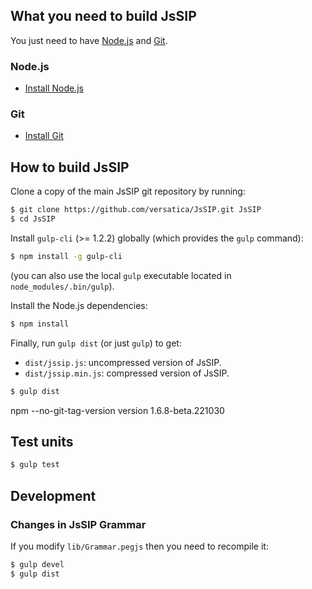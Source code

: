 ## What you need to build JsSIP

You just need to have [Node.js](https://nodejs.org/) and [Git](https://git-scm.com/).


### Node.js

* [Install Node.js](https://nodejs.org/en/download/)

### Git

* [Install Git](https://git-scm.com/book/en/Getting-Started-Installing-Git)


## How to build JsSIP

Clone a copy of the main JsSIP git repository by running:

```bash
$ git clone https://github.com/versatica/JsSIP.git JsSIP
$ cd JsSIP
```

Install `gulp-cli` (>= 1.2.2) globally (which provides the `gulp` command):

```bash
$ npm install -g gulp-cli
```

(you can also use the local `gulp` executable located in `node_modules/.bin/gulp`).

Install the Node.js dependencies:

```bash
$ npm install
```

Finally, run `gulp dist` (or just `gulp`) to get:

* `dist/jssip.js`: uncompressed version of JsSIP.
* `dist/jssip.min.js`: compressed version of JsSIP.

```bash
$ gulp dist
```

npm --no-git-tag-version version 1.6.8-beta.221030

## Test units

```bash
$ gulp test
```


## Development

### Changes in JsSIP Grammar

If you modify `lib/Grammar.pegjs` then you need to recompile it:

```bash
$ gulp devel
$ gulp dist
```

